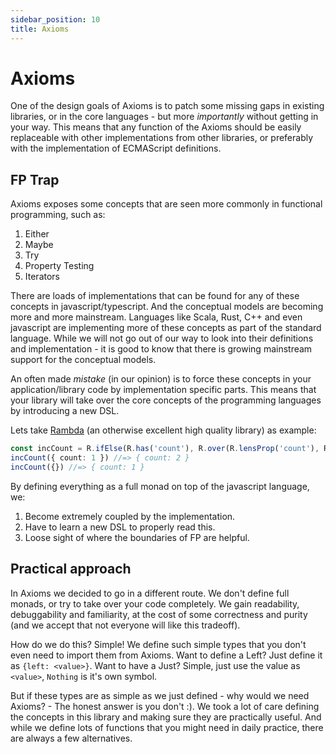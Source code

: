 ```yaml
---
sidebar_position: 10
title: Axioms
---
```


# Axioms

One of the design goals of Axioms is to patch some missing gaps in existing libraries, or in the core languages - but more _importantly_ without getting in your way. This means that any function of the Axioms should be easily replaceable with other implementations from other libraries, or preferably with the implementation of ECMAScript definitions.

## FP Trap

Axioms exposes some concepts that are seen more commonly in functional programming, such as:

1. Either
2. Maybe
3. Try
4. Property Testing
5. Iterators

There are loads of implementations that can be found for any of these concepts in javascript/typescript. And the conceptual models are becoming more and more mainstream. Languages like Scala, Rust, C++ and even javascript are implementing more of these concepts as part of the standard language. While we will not go out of our way to look into their definitions and implementation - it is good to know that there is growing mainstream support for the conceptual models.

An often made _mistake_ (in our opinion) is to force these concepts in your application/library code by implementation specific parts. This means that your library will take over the core concepts of the programming languages by introducing a new DSL.

Lets take [Rambda](https://ramdajs.com/docs/#ifElse) (an otherwise excellent high quality library) as example:

```ts
const incCount = R.ifElse(R.has('count'), R.over(R.lensProp('count'), R.inc), R.assoc('count', 1))
incCount({ count: 1 }) //=> { count: 2 }
incCount({}) //=> { count: 1 }
```

By defining everything as a full monad on top of the javascript language, we:

1. Become extremely coupled by the implementation.
2. Have to learn a new DSL to properly read this.
3. Loose sight of where the boundaries of FP are helpful.

## Practical approach

In Axioms we decided to go in a different route. We don't define full monads, or try to take over your code completely. We gain readability, debuggability and familiarity, at the cost of some correctness and purity (and we accept that not everyone will like this tradeoff).

How do we do this? Simple! We define such simple types that you don't even need to import them from Axioms. Want to define a Left? Just define it as `{left: <value>}`. Want to have a Just? Simple, just use the value as `<value>`, `Nothing` is it's own symbol.

But if these types are as simple as we just defined - why would we need Axioms? - The honest answer is you don't :). We took a lot of care defining the concepts in this library and making sure they are practically useful. And while we define lots of functions that you might need in daily practice, there are always a few alternatives.
